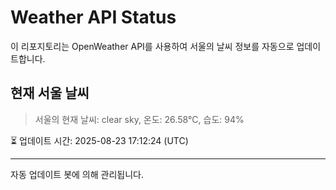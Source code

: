 
# Weather API Status

이 리포지토리는 OpenWeather API를 사용하여 서울의 날씨 정보를 자동으로 업데이트합니다.

## 현재 서울 날씨
> 서울의 현재 날씨: clear sky, 온도: 26.58°C, 습도: 94%

⏳ 업데이트 시간: 2025-08-23 17:12:24 (UTC)

---
자동 업데이트 봇에 의해 관리됩니다.
